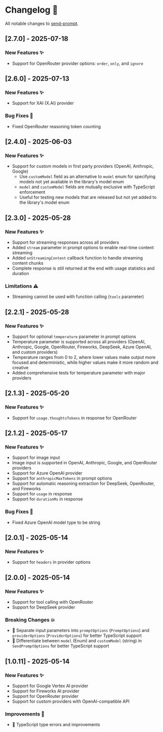 # Changelog 📝

All notable changes to [send-prompt](https://github.com/paradite/send-prompt).

## [2.7.0] - 2025-07-18

### New Features ✨

- Support for OpenRouter provider options: `order`, `only`, and `ignore`

## [2.6.0] - 2025-07-13

### New Features ✨

- Support for XAI (X.AI) provider

### Bug Fixes 🐛

- Fixed OpenRouter reasoning token counting

## [2.4.0] - 2025-06-03

### New Features ✨

- Support for custom models in first party providers (OpenAI, Anthropic, Google)
  - Use `customModel` field as an alternative to `model` enum for specifying models not yet available in the library's model enum
  - `model` and `customModel` fields are mutually exclusive with TypeScript enforcement
  - Useful for testing new models that are released but not yet added to the library's model enum

## [2.3.0] - 2025-05-28

### New Features ✨

- Support for streaming responses across all providers
- Added `stream` parameter in prompt options to enable real-time content streaming
- Added `onStreamingContent` callback function to handle streaming content chunks
- Complete response is still returned at the end with usage statistics and duration

### Limitations ⚠️

- Streaming cannot be used with function calling (`tools` parameter)

## [2.2.1] - 2025-05-28

### New Features ✨

- Support for optional `temperature` parameter in prompt options
- Temperature parameter is supported across all providers (OpenAI, Anthropic, Google, OpenRouter, Fireworks, DeepSeek, Azure OpenAI, and custom providers)
- Temperature ranges from 0 to 2, where lower values make output more focused and deterministic, while higher values make it more random and creative
- Added comprehensive tests for temperature parameter with major providers

## [2.1.3] - 2025-05-20

### New Features ✨

- Support for `usage.thoughtsTokens` in response for OpenRouter

## [2.1.2] - 2025-05-17

### New Features ✨

- Support for image input
- Image input is supported in OpenAI, Anthropic, Google, and OpenRouter providers
- Support for Azure OpenAI provider
- Support for `anthropicMaxTokens` in prompt options
- Support for automatic reasoning extraction for DeepSeek, OpenRouter, and Fireworks
- Support for `usage` in response
- Support for `durationMs` in response

### Bug Fixes 🐛

- Fixed Azure OpenAI model type to be string

## [2.0.1] - 2025-05-14

### New Features ✨

- Support for `headers` in provider options

## [2.0.0] - 2025-05-14

### New Features ✨

- Support for tool calling with OpenRouter
- Support for DeepSeek provider

### Breaking Changes 💥

- 📝 Separate input parameters into `promptOptions` (`PromptOptions`) and `providerOptions` (`ProviderOptions`) for better TypeScript support
- 📝 Differentiate between `model` (Enum) and `customModel` (string) in `SendPromptOptions` for better TypeScript support

## [1.0.11] - 2025-05-14

### New Features ✨

- Support for Google Vertex AI provider
- Support for Fireworks AI provider
- Support for OpenRouter provider
- Support for custom providers with OpenAI-compatible API

### Improvements 🔧

- 📝 TypeScript type errors and improvements
